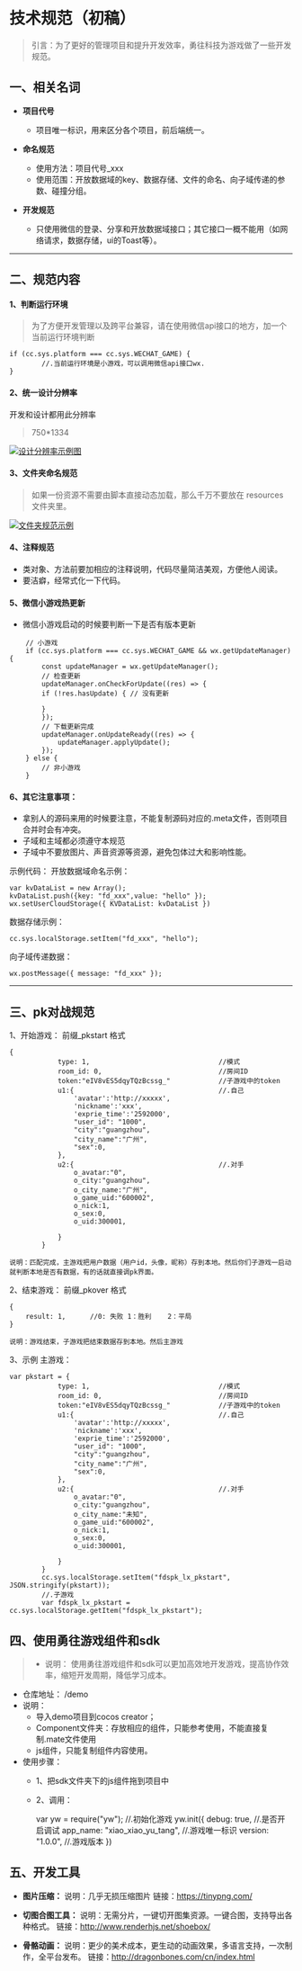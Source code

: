 # 技术规范（初稿）

> 引言：为了更好的管理项目和提升开发效率，勇往科技为游戏做了一些开发规范。

## 一、相关名词

+ **项目代号** 

	* 项目唯一标识，用来区分各个项目，前后端统一。
+ **命名规范**
    +  使用方法：项目代号_xxx 
    + 使用范围：开放数据域的key、数据存储、文件的命名、向子域传递的参数、碰撞分组。

+ **开发规范**
    * 只使用微信的登录、分享和开放数据域接口；其它接口一概不能用（如网络请求，数据存储，ui的Toast等）。

----------


## 二、规范内容
 
#### 1、判断运行环境

> 为了方便开发管理以及跨平台兼容，请在使用微信api接口的地方，加一个当前运行环境判断

```
if (cc.sys.platform === cc.sys.WECHAT_GAME) {
		//.当前运行环境是小游戏，可以调用微信api接口wx.
}
```

#### 2、统一设计分辨率
开发和设计都用此分辨率
> 750*1334

[![设计分辨率示例图](https://game.zuiqiangyingyu.net/wb_webview/common/cdn/img01.png "设计分辨率示例图")](https://game.zuiqiangyingyu.net/wb_webview/common/cdn/img01.png "设计分辨率示例图")


#### 3、文件夹命名规范

> 如果一份资源不需要由脚本直接动态加载，那么千万不要放在 resources 文件夹里。

[![文件夹规范示例](https://game.zuiqiangyingyu.net/wb_webview/common/cdn/fold.jpg "文件夹规范示例")](https://game.zuiqiangyingyu.net/wb_webview/common/cdn/fold.jpg "文件夹规范示例")

#### 4、注释规范
 - 类对象、方法前要加相应的注释说明，代码尽量简洁美观，方便他人阅读。
 - 要洁癖，经常式化一下代码。


#### 5、微信小游戏热更新
	

 - 微信小游戏启动的时候要判断一下是否有版本更新

```
	// 小游戏
	if (cc.sys.platform === cc.sys.WECHAT_GAME && wx.getUpdateManager) {
		const updateManager = wx.getUpdateManager();
		// 检查更新
		updateManager.onCheckForUpdate((res) => {
		if (!res.hasUpdate) { // 没有更新
			
		}
		});
		// 下载更新完成
		updateManager.onUpdateReady((res) => {
			updateManager.applyUpdate();
		});
	} else { 
		// 非小游戏
	}
```

#### 6、其它注意事项：
 - 拿别人的源码来用的时候要注意，不能复制源码对应的.meta文件，否则项目合并时会有冲突。
 - 子域和主域都必须遵守本规范
 - 子域中不要放图片、声音资源等资源，避免包体过大和影响性能。

	


示例代码：
开放数据域命名示例：
	

```
var kvDataList = new Array();
kvDataList.push({key: "fd_xxx",value: "hello" });
wx.setUserCloudStorage({ KVDataList: kvDataList })
```

数据存储示例：

```
cc.sys.localStorage.setItem("fd_xxx", "hello");
```

向子域传递数据：
	
```
wx.postMessage({ message: "fd_xxx" });
```


----------

## 三、pk对战规范
1、开始游戏：
	前缀_pkstart
	格式
		

```
{
			type: 1,								//模式
			room_id: 0,								//房间ID
			token:"eIV8vES5dqyTQzBcssg_"			//子游戏中的token
			u1:{									//.自己
				'avatar':'http://xxxxx',
				'nickname':'xxx',
				'exprie_time':'2592000',			
				"user_id": "1000", 
				"city":"guangzhou",
				"city_name":"广州",
				"sex":0, 						
			},
			u2:{									//.对手
				o_avatar:"0",
				o_city:"guangzhou",
				o_city_name:"广州",
				o_game_uid:"600002",
				o_nick:1,
				o_sex:0,
				o_uid:300001,
				
			}
		}
```
	说明：匹配完成，主游戏把用户数据（用户id，头像，昵称）存到本地。然后你们子游戏一启动就判断本地是否有数据，有的话就直接调pk界面。

2、结束游戏：
	前缀_pkover
	格式
		

```
{
	result: 1,		//0: 失败 1：胜利	2：平局
}
```
	说明：游戏结束，子游戏把结束数据存到本地。然后主游戏

3、示例
	主游戏：
		
```
var pkstart = {
			type: 1,								//模式
			room_id: 0,								//房间ID
			token:"eIV8vES5dqyTQzBcssg_"			//子游戏中的token
			u1:{									//.自己
				'avatar':'http://xxxxx',
				'nickname':'xxx',
				'exprie_time':'2592000',			
				"user_id": "1000", 
				"city":"guangzhou",
				"city_name":"广州",
				"sex":0, 						
			},
			u2:{									//.对手
				o_avatar:"0",
				o_city:"guangzhou",
				o_city_name:"未知",
				o_game_uid:"600002",
				o_nick:1,
				o_sex:0,
				o_uid:300001,
				
			}
		}
		cc.sys.localStorage.setItem("fdspk_lx_pkstart", JSON.stringify(pkstart));
		//.子游戏
		var fdspk_lx_pkstart = cc.sys.localStorage.getItem("fdspk_lx_pkstart");
```

## 四、使用勇往游戏组件和sdk
> - 说明： 使用勇往游戏组件和sdk可以更加高效地开发游戏，提高协作效率，缩短开发周期，降低学习成本。
- 仓库地址： /demo
- 说明：
	- 导入demo项目到cocos creator；
	- Component文件夹：存放相应的组件，只能参考使用，不能直接复制.mate文件使用
    - js组件，只能复制组件内容使用。
- 使用步骤：
	- 1、把sdk文件夹下的js组件拖到项目中
	- 2、调用：
	
		var yw = require("yw");
		//.初始化游戏
        yw.init({
            debug: true,        //.是否开启调试
            app_name: "xiao_xiao_yu_tang",     //.游戏唯一标识
            version: "1.0.0",   //.游戏版本
        })




## 五、开发工具

- **图片压缩：**
	说明：几乎无损压缩图片
	链接：https://tinypng.com/
	
- **切图合图工具：**
	说明：无需分片，一键切开图集资源。一键合图，支持导出各种格式。
	链接：http://www.renderhjs.net/shoebox/

- **骨骼动画：**
	说明：更少的美术成本，更生动的动画效果，多语言支持，一次制作，全平台发布。
	链接：http://dragonbones.com/cn/index.html

